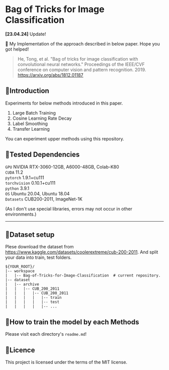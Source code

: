 # Bag of Tricks for Image Classification
**[23.04.24]** Update!  

:robot: My Implementation of the approach described in below paper. Hope you got helped!
> He, Tong, et al. "Bag of tricks for image classification with convolutional neural networks." Proceedings of the IEEE/CVF conference on computer vision and pattern recognition. 2019.  
> https://arxiv.org/abs/1812.01187  

## :dizzy:Introduction
Experiments for below methods introduced in this paper.
1. Large Batch Training
2. Cosine Learning Rate Decay
3. Label Smoothing
4. Transfer Learning

You can experiment upper methods using this repository.  


## :dizzy:Tested Dependencies

``GPU`` NVIDIA RTX-3060-12GB, A6000-48GB, Colab-K80  
``CUDA`` 11.2  
``pytorch`` 1.9.1+cu111  
``torchvision`` 0.10.1+cu111  
``python`` 3.9.1  
``OS`` Ubuntu 20.04, Ubuntu 18.04  
``Datasets`` CUB200-2011, ImageNet-1K

(As I don't use special libraries, errors may not occur in other environments.)

---

## :dizzy:Dataset setup

Plese download the dataset from https://www.kaggle.com/datasets/coolerextreme/cub-200-2011. And split your data into train, test folders.
```
${YOUR_ROOT}/
|-- workspace
|   |-- Bag-of-Tricks-for-Image-Classification  # current repository.
|-- dataset
|   |-- archive
|   |   |-- CUB_200_2011
|   |   |   |-- CUB_200_2011
|   |   |   |   |-- train
|   |   |   |   |-- test
|   |   |   |   |-- ...
```

## :dizzy:How to train the model by each Methods
Please visit each directory's ``readme.md``!

## :dizzy:Licence
This project is licensed under the terms of the MIT license.
